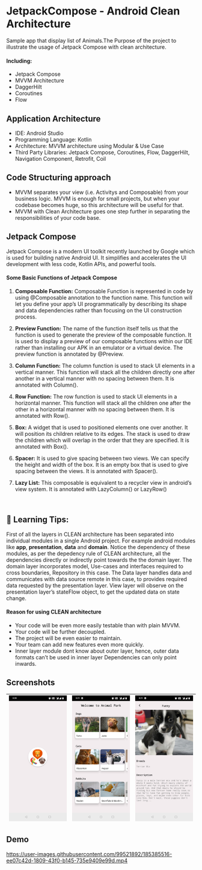 # JetpackCompose - Android Clean Architecture

Sample app that display list of Animals.The Purpose of the project to illustrate the usage of Jetpack Compose with clean architecture.
<br/>

#### Including:
* Jetpack Compose
* MVVM Architecture
* DaggerHilt
* Coroutines
* Flow

## Application Architecture

- IDE: Android Studio
- Programming Language: Kotlin
- Architecture: MVVM architecture using Modular & Use Case 
- Third Party Libraries: Jetpack Compose, Coroutines, Flow, DaggerHilt, Navigation Component, Retrofit, Coil


## Code Structuring approach

- MVVM separates your view (i.e. Activitys and Composable) from your business logic. MVVM is enough for small projects, but when your codebase becomes huge, so this  architecture will be useful for that.
- MVVM with Clean Architecture goes one step further in separating the responsibilities of your code base.


## Jetpack Compose

Jetpack Compose is a modern UI toolkit recently launched by Google which is used for building native Android UI. It simplifies and accelerates the UI development with less code, Kotlin APIs, and powerful tools. 

   #### Some Basic Functions of Jetpack Compose
   
   1. **Composable Function:** Composable Function is represented in code by using @Composable annotation to the function name. This function will let you define your app’s UI programmatically by describing its shape and data dependencies rather than focusing on the UI construction process.
   
   2. **Preview Function:** The name of the function itself tells us that the function is used to generate the preview of the composable function. It is used to display a preview of our composable functions within our IDE rather than installing our APK in an emulator or a virtual device. The preview function is annotated by @Preview.
   
   3. **Column Function:** The column function is used to stack UI elements in a vertical manner. This function will stack all the children directly one after another in a vertical manner with no spacing between them. It is annotated with Column().
   
   4. **Row Function:** The row function is used to stack UI elements in a horizontal manner. This function will stack all the children one after the other in a horizontal manner with no spacing between them. It is annotated with Row().

   5. **Box:** A widget that is used to positioned elements one over another. It will position its children relative to its edges. The stack is used to draw the children which will overlap in the order that they are specified. It is annotated with Box().

  6. **Spacer:** It is used to give spacing between two views. We can specify the height and width of the box. It is an empty box that is used to give spacing between  the views. It is annotated with Spacer().

  7. **Lazy List:** This composable is equivalent to a recycler view in android’s view system. It is annotated with LazyColumn() or LazyRow()

<br/>

## 🚀 Learning Tips:

First of all the layers in CLEAN architecture has been separated into individual modules in a single Android project. For example android modules like **app**, **presentation**, **data** and **domain**. Notice the dependency of these modules, as per the depedency rule of CLEAN architecture, all the dependencies directly or indirectly point towards the the domain layer. The domain layer incorporates model, Use-cases and interfaces required to cross boundaries, Repository in this case. The Data layer handles data and communicates with data source remote in this case, to provides required data requested by the presentation layer. View layer will observe on the presentation layer’s stateFlow object, to get the updated data on state change.

 #### Reason for using CLEAN architecture
 
 - Your code will be even more easily testable than with plain MVVM.
 - Your code will be further decoupled.
 - The project will be even easier to maintain.
 - Your team can add new features even more quickly.
 - Inner layer module dont know about outer layer, hence, outer data formats can’t be used in inner layer
Dependencies can only point inwards.

## Screenshots
|<img src="screenshots/screen_1.jpg" width=200/>|<img src="screenshots/screen_2.jpg" width=200/>|<img src="screenshots/screen_3.jpg" width=200/>|
|:----:|:----:|:----:|

## Demo
https://user-images.githubusercontent.com/99521892/185385516-ee07c42d-1809-43f0-b145-735e9409e99d.mp4


